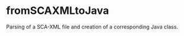 fromSCAXMLtoJava
================

Parsing of a SCA-XML file and creation of a corresponding Java class.
